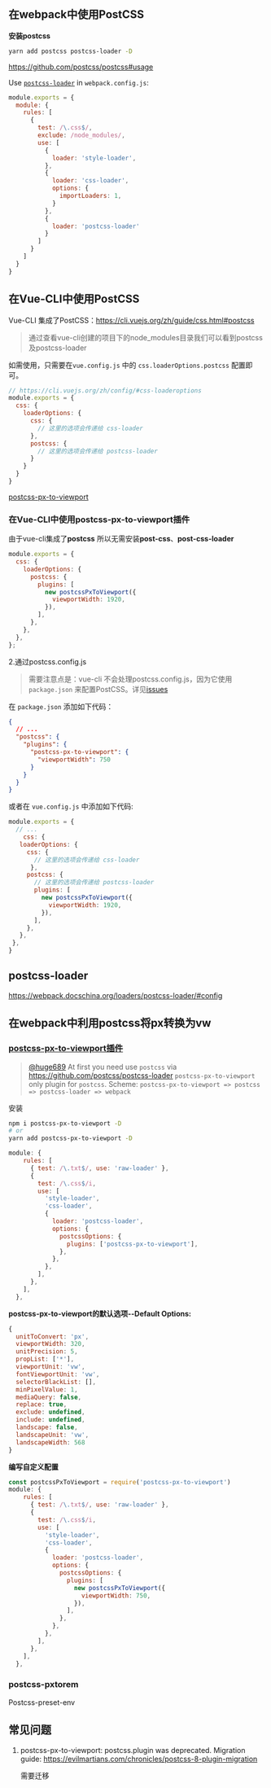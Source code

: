 ## 在webpack中使用PostCSS

**安装postcss**

```sh
yarn add postcss postcss-loader -D
```



https://github.com/postcss/postcss#usage

Use [`postcss-loader`](https://github.com/postcss/postcss-loader) in `webpack.config.js`:

```js
module.exports = {
  module: {
    rules: [
      {
        test: /\.css$/,
        exclude: /node_modules/,
        use: [
          {
            loader: 'style-loader',
          },
          {
            loader: 'css-loader',
            options: {
              importLoaders: 1,
            }
          },
          {
            loader: 'postcss-loader'
          }
        ]
      }
    ]
  }
}
```



## 在Vue-CLI中使用PostCSS

Vue-CLI 集成了PostCSS：https://cli.vuejs.org/zh/guide/css.html#postcss

> 通过查看vue-cli创建的项目下的node_modules目录我们可以看到postcss及postcss-loader

如需使用，只需要在`vue.config.js` 中的 `css.loaderOptions.postcss` 配置即可。

```js
// https://cli.vuejs.org/zh/config/#css-loaderoptions
module.exports = {
  css: {
    loaderOptions: {
      css: {
        // 这里的选项会传递给 css-loader
      },
      postcss: {
        // 这里的选项会传递给 postcss-loader
      }
    }
  }
}
```

[postcss-px-to-viewport](https://github.com/evrone/postcss-px-to-viewport)

### 在Vue-CLI中使用postcss-px-to-viewport插件

由于vue-cli集成了**postcss** 所以无需安装**post-css**、**post-css-loader**

```js
module.exports = {
  css: {
    loaderOptions: {
      postcss: {
        plugins: [
          new postcssPxToViewport({
            viewportWidth: 1920,
          }),
        ],
      },
    },
  },
};
```

2.通过postcss.config.js

> 需要注意点是：vue-cli 不会处理postcss.config.js，因为它使用 `package.json` 来配置PostCSS。详见[issues](https://github.com/vuejs/vue-cli/issues/852#issuecomment-387732065)

在 `package.json` 添加如下代码：

```json
{
  // ...
  "postcss": {
    "plugins": {
      "postcss-px-to-viewport": {
        "viewportWidth": 750
      }
    }
  }
}
```

或者在 `vue.config.js` 中添加如下代码:

```js
module.exports = {
  // ...
	css: {
   loaderOptions: {
     css: {
       // 这里的选项会传递给 css-loader
      },
     postcss: {
       // 这里的选项会传递给 postcss-loader
       plugins: [
         new postcssPxToViewport({
           viewportWidth: 1920,
         }),
       ],
     },
   },
 },
}
```







## postcss-loader

https://webpack.docschina.org/loaders/postcss-loader/#config





## 在webpack中利用postcss将px转换为vw

### [postcss-px-to-viewport插件](https://github.com/evrone/postcss-px-to-viewport)

> [@huge689](https://github.com/huge689) At first you need use `postcss` via https://github.com/postcss/postcss-loader
> `postcss-px-to-viewport` only plugin for `postcss`.
> Scheme:
> `postcss-px-to-viewport => postcss => postcss-loader => webpack`

安装

```sh
npm i postcss-px-to-viewport -D
# or
yarn add postcss-px-to-viewport -D
```

```js
module: {
    rules: [
      { test: /\.txt$/, use: 'raw-loader' },
      {
        test: /\.css$/i,
        use: [
          'style-loader',
          'css-loader',
          {
            loader: 'postcss-loader',
            options: {
              postcssOptions: {
                plugins: ['postcss-px-to-viewport'],
              },
            },
          },
        ],
      },
    ],
  },
```

**postcss-px-to-viewport的默认选项--Default Options:**

```js
{
  unitToConvert: 'px',
  viewportWidth: 320,
  unitPrecision: 5,
  propList: ['*'],
  viewportUnit: 'vw',
  fontViewportUnit: 'vw',
  selectorBlackList: [],
  minPixelValue: 1,
  mediaQuery: false,
  replace: true,
  exclude: undefined,
  include: undefined,
  landscape: false,
  landscapeUnit: 'vw',
  landscapeWidth: 568
}
```

**编写自定义配置**

```js
const postcssPxToViewport = require('postcss-px-to-viewport')
module: {
    rules: [
      { test: /\.txt$/, use: 'raw-loader' },
      {
        test: /\.css$/i,
        use: [
          'style-loader',
          'css-loader',
          {
            loader: 'postcss-loader',
            options: {
              postcssOptions: {
                plugins: [
                  new postcssPxToViewport({
                    viewportWidth: 750,
                  }),
                ],
              },
            },
          },
        ],
      },
    ],
  },
```



### postcss-pxtorem



Postcss-preset-env





## 常见问题

1. postcss-px-to-viewport: postcss.plugin was deprecated. Migration guide:
   https://evilmartians.com/chronicles/postcss-8-plugin-migration

   需要迁移
